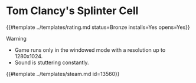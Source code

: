 # Tom Clancy's Splinter Cell
<!-- script:Aliases [
    "Splinter Cell"
] -->

{{#template ../templates/rating.md status=Bronze installs=Yes opens=Yes}}

> [!WARNING]
> - Game runs only in the windowed mode with a resolution up to 1280x1024.
> - Sound is stuttering constantly.

{{#template ../templates/steam.md id=13560}}
